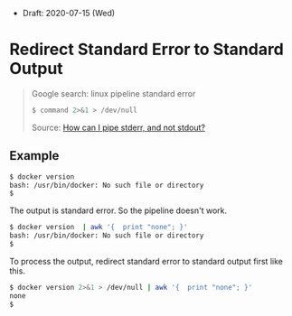* Draft: 2020-07-15 (Wed)

# Redirect Standard Error to Standard Output

> Google search: linux pipeline standard error
>
> ```bash
> $ command 2>&1 > /dev/null
> ```
>
> Source: [How can I pipe stderr, and not stdout?](https://stackoverflow.com/questions/2342826/how-can-i-pipe-stderr-and-not-stdout)

## Example

```bash
$ docker version
bash: /usr/bin/docker: No such file or directory
$
```

The output is standard error. So the pipeline doesn't work. 

```bash
$ docker version  | awk '{  print "none"; }'
bash: /usr/bin/docker: No such file or directory
$
```

To process the output, redirect standard error to standard output first like this.

```bash
$ docker version 2>&1 > /dev/null | awk '{  print "none"; }'
none
$
```

